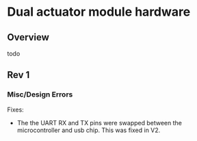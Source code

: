 # Dual actuator module hardware

## Overview

todo

## Rev 1

### Misc/Design Errors

Fixes:

-   The the UART RX and TX pins were swapped between the microcontroller and usb chip. This was fixed in V2.
